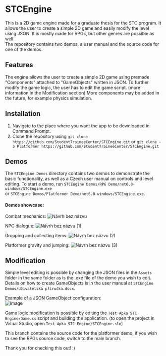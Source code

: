 # STCEngine
This is a 2D game engine made for a graduate thesis for the STC program. It allows the user to create a simple 2D game and easily modify the level using JSON. It is mostly made for RPGs, but other genres are possible as well.  
The repository contains two demos, a user manual and the source code for one of the demos.
## Features
The engine allows the user to create a simple 2D game using premade "Components" attached to "GameObjects" written in JSON. To further modify the game logic, the user has to edit the game script. (more information in the Modification section)
More components may be added in the future, for example physics simulation.
## Installation
1. Navigate to the place where you want the app to be downloaded in Command Prompt.
2. Clone the repository using `git clone https://github.com/StudentTraineeCenter/STCEngine.git` or `git clone -b Platformer https://github.com/StudentTraineeCenter/STCEngine.git`

## Demos
The `STCEngine Demos` directory contains two demos to demonstrate the basic functionality, as well as a Czech user manual on controls and level editing.
To start a demo, run `STCEngine Demos/RPG Demo/net6.0-windows/STCEngine.exe`  
or `STCEngine Demos/Platformer Demo/net6.0-windows/STCEngine.exe`.
#### Demos showcase:
Combat mechanics: 
![Návrh bez názvu](https://github.com/StudentTraineeCenter/STCEngine/assets/146582539/b72f9621-d09f-4d60-92e2-396d92df3754)
  
NPC dialogue:
![Návrh bez názvu (1)](https://github.com/StudentTraineeCenter/STCEngine/assets/146582539/4375507a-888b-443f-ac52-025ca5dbeda3)
  
Dropping and collecting items:
![Návrh bez názvu (2)](https://github.com/StudentTraineeCenter/STCEngine/assets/146582539/081d81aa-942f-4328-bec2-61786a95e3c9)
  
Platformer gravity and jumping:
![Návrh bez názvu (3)](https://github.com/StudentTraineeCenter/STCEngine/assets/146582539/8e00998f-8737-43da-8b5a-52fd0fdc9b15)


## Modification
Simple level editing is possible by changing the JSON files in the `Assets` folder in the same folder as is the .exe file of the demo you wish to edit. Details on how to create GameObjects is in the user manual at `STCEngine Demos/Uživatelská příručka.docx`.  
  
Example of a JSON GameObject configuration:  
![image](https://github.com/StudentTraineeCenter/STCEngine/assets/146582539/5188959a-f96a-48e9-aa0c-386f364a3e90)

Game logic modification is possible by editing the `Test Apka STC Engine/Game.cs` script and building the application. (to open the project in Visual Studio, open `Test Apka STC Engine/STCEngine.sln`) 

This branch contains the source code for the platformer demo, if you wish to see the RPGs source code, switch to the main branch.

Thank you for checking this out! :)
